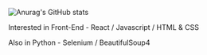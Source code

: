 ![Anurag's GitHub stats](https://github-readme-stats.vercel.app/api?username=IwonskiI&show_icons=true&theme=react)

Interested in Front-End - React / Javascript / HTML & CSS

Also in Python - Selenium / BeautifulSoup4
